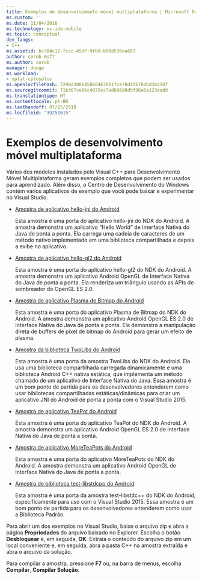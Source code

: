 ```yaml
---
title: Exemplos de desenvolvimento móvel multiplataforma | Microsoft Docs
ms.custom: ''
ms.date: 11/04/2016
ms.technology: vs-ide-mobile
ms.topic: conceptual
dev_langs:
- C++
ms.assetid: bc384c12-fccc-45d7-9fb9-b90d536aa663
author: corob-msft
ms.author: corob
manager: douge
ms.workload:
- xplat-cplusplus
ms.openlocfilehash: 7208d3086450604678b1fce78d4f6784bd38d50f
ms.sourcegitcommit: 71b307ce86c4079cc7ad686d8d5f96a6a123aadd
ms.translationtype: HT
ms.contentlocale: pt-BR
ms.lasthandoff: 07/25/2018
ms.locfileid: "39251615"
---
```

# <a name="cross-platform-mobile-development-examples"></a>Exemplos de desenvolvimento móvel multiplataforma
Vários dos modelos instalados pelo Visual C++ para Desenvolvimento Móvel Multiplataforma geram exemplos completos que podem ser usados para aprendizado. Além disso, o Centro de Desenvolvimento do Windows contém vários aplicativos de exemplo que você pode baixar e experimentar no Visual Studio.  
  
-   [Amostra de aplicativo hello-jni do Android](https://code.msdn.microsoft.com/hello-jni-Android-790ab73d)  
  
     Esta amostra é uma porta do aplicativo hello-jni do NDK do Android. A amostra demonstra um aplicativo “Hello World” de Interface Nativa do Java de ponta a ponta. Ela carrega uma cadeia de caracteres de um método nativo implementado em uma biblioteca compartilhada e depois a exibe no aplicativo.  
  
-   [Amostra de aplicativo hello-gl2 do Android](https://code.msdn.microsoft.com/hello-gl2-Android-3b61896c)  
  
     Esta amostra é uma porta do aplicativo hello-gl2 do NDK do Android. A amostra demonstra um aplicativo Android OpenGL de Interface Nativa do Java de ponta a ponta. Ela renderiza um triângulo usando as APIs de sombreador do OpenGL ES 2.0.  
  
-   [Amostra de aplicativo Plasma de Bitmap do Android](https://code.msdn.microsoft.com/Bitmap-Plasma-Android-77ae296a)  
  
     Esta amostra é uma porta do aplicativo Plasma de Bitmap do NDK do Android. A amostra demonstra um aplicativo Android OpenGL ES 2.0 de Interface Nativa do Java de ponta a ponta. Ela demonstra a manipulação direta de buffers de pixel de bitmap do Android para gerar um efeito de plasma.  
  
-   [Amostra da biblioteca TwoLibs do Android](https://code.msdn.microsoft.com/TwoLibs-Android-Library-6396e5c4)  
  
     Esta amostra é uma porta da amostra TwoLibs do NDK do Android. Ela usa uma biblioteca compartilhada carregada dinamicamente e uma biblioteca Android C++ nativa estática, que implementa um método chamado de um aplicativo de Interface Nativa do Java. Essa amostra é um bom ponto de partida para os desenvolvedores entenderem como usar bibliotecas compartilhadas estáticas/dinâmicas para criar um aplicativo JNI do Android de ponta a ponta com o Visual Studio 2015.  
  
-   [Amostra de aplicativo TeaPot do Android](https://code.msdn.microsoft.com/Tea-Pot-Android-Application-e7c05d73)  
  
     Esta amostra é uma porta do aplicativo TeaPot do NDK do Android. A amostra demonstra um aplicativo Android OpenGL ES 2.0 de Interface Nativa do Java de ponta a ponta.  
  
-   [Amostra de aplicativo MoreTeaPots do Android](https://code.msdn.microsoft.com/MoreTeaPots-Android-a9bd8549)  
  
     Esta amostra é uma porta do aplicativo MoreTeaPots do NDK do Android. A amostra demonstra um aplicativo Android OpenGL de Interface Nativa do Java de ponta a ponta.  
  
-   [Amostra de biblioteca test-libstdcpp do Android](https://code.msdn.microsoft.com/test-libstdcpp-Android-00b548f5)  
  
     Esta amostra é uma porta da amostra test-libstdc++ do NDK do Android, especificamente para uso com o Visual Studio 2015. Essa amostra é um bom ponto de partida para os desenvolvedores entenderem como usar a Biblioteca Padrão.  
  
 Para abrir um dos exemplos no Visual Studio, baixe o arquivo zip e abra a página **Propriedades** do arquivo baixado no Explorer. Escolha o botão **Desbloquear** e, em seguida, **OK**. Extraia o conteúdo do arquivo zip em um local conveniente e, em seguida, abra a pasta C++ na amostra extraída e abra o arquivo da solução.  
  
 Para compilar a amostra, pressione **F7** ou, na barra de menus, escolha **Compilar**, **Compilar Solução**.